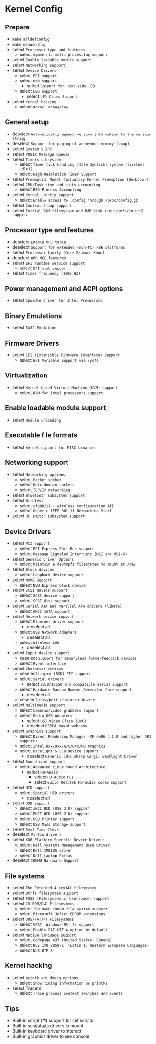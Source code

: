 Kernel Config
=============

## Prepare

- `make alldefconfig`
- `make menuconfig`
- select `Processor type and features`
  - select `Symmetric multi-processing support`
- select `Enable loadable module support`
- select `Networking support`
- select `Device Drivers`
  - select `PCI support`
  - select `USB support`
    - select `Support for Host-side USB`
  - select `LED support`
    - select `LED Class Support`
- select `Kernel hacking`
  - select `Kernel debugging`

## General setup

- deselect `Automatically append version information to the version string`
- deselect `Support for paging of anonymous memory (swap)`
- select `System V IPC`
- select `POSIX Message Queues`
- select `Timers subsystem`
  - select `Timer tick handling (Idle dynticks system (tickless idle))`
  - select `High Resolution Timer Support`
- select `Preemption Model (Voluntary Kernel Preemption (Desktop))`
- select `CPU/Task time and stats accounting`
  - select `BSD Process Accounting`
- select `Kernel .config support`
  - select `Enable access to .config through /proc/config.gz`
- select `Control Group support`
- select `Initial RAM filesystem and RAM disk (initramfs/initrd) support`

## Processor type and features

- deselect `Enable MPS table`
- deselect `Support for extended (non-PC) x86 platforms`
- select `Processor family (Core 2/newer Xeon)`
- deselect `AMD MCE features`
- select `EFI runtime service support`
  - select `EFI stub support`
- select `Timer frequency (1000 HZ)`

## Power management and ACPI options

- select `Cpuidle Driver for Intel Processors`

## Binary Emulations

- select `IA32 Emulation`

## Firmware Drivers

- select `EFI (Extensible Firmware Interface) Support`
  - select `EFI Variable Support via sysfs`

## Virtualization

- select `Kernel-based Virtual Machine (KVM) support`
  - select `KVM for Intel processors support`

## Enable loadable module support

- select `Module unloading`

## Executable file formats

- select `Kernel support for MISC binaries`

## Networking support

- select `Networking options`
  - select `Packet socket`
  - select `Unix domain sockets`
  - select `TCP/IP networking`
- select `Bluetooth subsystem support`
- select `Wireless`
  - select `cfg80211 - wireless configuration API`
  - select `Generic IEEE 802.11 Networking Stack`
- select `RF switch subsystem support`

## Device Drivers

- select `PCI support`
  - select `PCI Express Port Bus support`
  - select `Message Signaled Interrupts (MSI and MSI-X)`
- select `Generic Driver Options`
  - select `Maintain a devtmpfs filesystem to mount at /dev`
- select `Block devices`
  - select `Loopback device support`
- select `NVME Support`
  - select `NVM Express block device`
- select `SCSI device support`
  - select `SCSI device support`
  - select `SCSI disk support`
- select `Serial ATA and Parallel ATA drivers (libata)`
  - select `AHCI SATA support`
- select `Network device support`
  - select `Ethernet driver support`
    - deselect all
  - select `USB Network Adapters`
    - deselect all
  - select `Wireless LAN`
    - deselect all
- select `Input device support`
  - deselect `Support for memoryless force-feedback devices`
  - select `Event interface`
- select `Character devices`
  - deselect `Legacy (BSD) PTY support`
  - select `Serial drivers`
    - select `8250/16550 and compatible serial support`
  - select `Hardware Random Number Generator Core support`
    - deselect all
  - deselect `/dev/port character device`
- select `Multimedia support`
  - select `Cameras/video grabbers support`
  - select `Media USB Adapters`
    - select `USB Video Class (UVC)`
    - deselect `GSPCA based webcams`
- select `Graphics support`
  - select `Direct Rendering Manager (XFree86 4.1.0 and higher DRI support)`
  - select `Intel 8xx/9xx/G3x/G4x/HD Graphics`
  - select `Backlight & LCD device support`
    - deselect `Generic (aka Sharp Corgi) Backlight Driver`
- select `Sound card support`
  - select `Advanced Linux Sound Architecture`
    - select `HD-Audio`
      - select `HD Audio PCI`
      - select `Build Realtek HD-audio codec support`
- select `HID support`
  - select `Special HID drivers`
    - deselect all
- select `USB support`
  - select `xHCI HCD (USB 3.0) support`
  - select `EHCI HCD (USB 2.0) support`
  - select `USB Printer support`
  - select `USB Mass Storage support`
- select `Real Time Clock`
- deselect `Virtio drivers`
- select `X86 Platform Specific Device Drivers`
  - select `Dell Systems Management Base Driver`
  - select `Dell SMBIOS driver`
  - select `Dell Laptop Extras`
- deselect `IOMMU Hardware Support`

## File systems

- select `The Extended 4 (ext4) filesystem`
- select `Btrfs filesystem support`
- select `FUSE (Filesystem in Userspace) support`
- select `CD-ROM/DVD Filesystems`
  - select `ISO 9660 CDROM file system support`
  - select `Microsoft Joliet CDROM extensions`
- select `DOS/FAT/NT Filesystems`
  - select `VFAT (Windows-95) fs support`
  - select `Enable FAT UTF-8 option by default`
- select `Native language support`
  - select `Codepage 437 (United States, Canada)`
  - select `NLS ISO 8859-1  (Latin 1; Western European Languages)`
  - select `NLS UTF-8`

## Kernel hacking

- select `printk and dmesg options`
  - select `Show timing information on printks`
- select Tracers
  - select `Trace process context switches and events`

## Tips

- Built-in script (#!) support for init scripts
- Built-in scsi/ata/fs drivers to mount
- Built-in keyboard driver to interact
- Built-in graphics driver to see console
